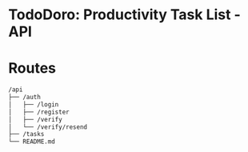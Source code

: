 # TodoDoro: Productivity Task List - API

# Routes

```bash
/api
├── /auth
│   ├── /login
│   ├── /register
│   ├── /verify
│   └── /verify/resend
├── /tasks
└── README.md
```

